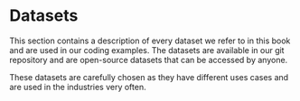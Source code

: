# Datasets

This section contains a description of every dataset we refer to in this book and are used in our coding examples. The datasets are available in our git repository and are open-source datasets that can be accessed by anyone. 

These datasets are carefully chosen as they have different uses cases and are used in the industries very often.

